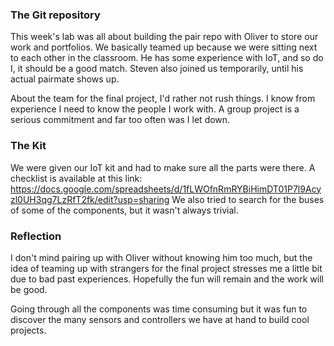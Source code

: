 ### The Git repository

This week's lab was all about building the pair repo with Oliver to store our work and portfolios. We basically teamed up because we were sitting next to each other in the classroom. He has some experience with IoT, and so do I, it should be a good match. Steven also joined us temporarily, until his actual pairmate shows up.

About the team for the final project, I'd rather not rush things. I know from experience I need to know the people I work with. A group project is a serious commitment and far too often was I let down.

### The Kit

We were given our IoT kit and had to make sure all the parts were there. A checklist is available at this link: https://docs.google.com/spreadsheets/d/1fLWOfnRmRYBiHimDT01P7l9Acyzl0UH3qg7LzRfT2fk/edit?usp=sharing
We also tried to search for the buses of some of the components, but it wasn't always trivial.

### Reflection

I don't mind pairing up with Oliver without knowing him too much, but the idea of teaming up with strangers for the final project stresses me a little bit due to bad past experiences. Hopefully the fun will remain and the work will be good.

Going through all the components was time consuming but it was fun to discover the many sensors and controllers we have at hand to build cool projects.